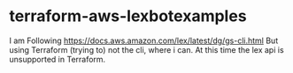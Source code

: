 # terraform-aws-lexbotexamples
I am Following https://docs.aws.amazon.com/lex/latest/dg/gs-cli.html
But using Terraform (trying to) not the cli, where i can.
At this time the lex api is unsupported in Terraform.

